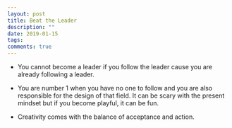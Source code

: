 ```yaml
---
layout: post
title: Beat the Leader
description: ""
date: 2019-01-15
tags: 
comments: true
---
```



- You cannot become a leader if you follow the leader cause you are already following a leader. 

- You are number 1 when you have no one to follow and you are also responsible for the design of that field. It can be scary with the present mindset but if you become playful, it can be fun. 

- Creativity comes with the balance of acceptance and action.
